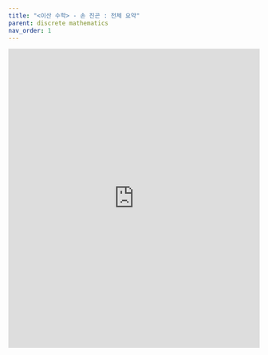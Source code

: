 ```yaml
---
title: "<이산 수학> - 손 진곤 : 전체 요약"
parent: discrete mathematics
nav_order: 1
---
```


<iframe src="https://ji-won-lee.notion.site/ebd/1bcfac37a66c800ca354fae0d0847da5" width="100%" height="600" frameborder="0" allowfullscreen />